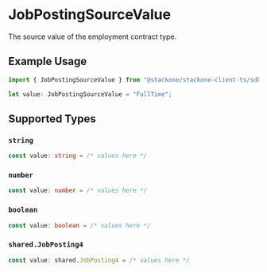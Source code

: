 # JobPostingSourceValue

The source value of the employment contract type.

## Example Usage

```typescript
import { JobPostingSourceValue } from "@stackone/stackone-client-ts/sdk/models/shared";

let value: JobPostingSourceValue = "FullTime";
```

## Supported Types

### `string`

```typescript
const value: string = /* values here */
```

### `number`

```typescript
const value: number = /* values here */
```

### `boolean`

```typescript
const value: boolean = /* values here */
```

### `shared.JobPosting4`

```typescript
const value: shared.JobPosting4 = /* values here */
```

